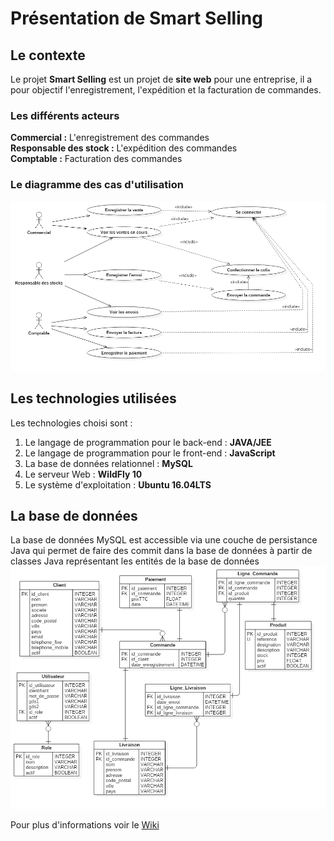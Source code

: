 # Présentation de Smart Selling

## Le contexte
Le projet **Smart Selling** est un projet de **site web** pour une entreprise, il a pour objectif l'enregistrement, l'expédition et la facturation de commandes.  

### Les différents acteurs
**Commercial :** L'enregistrement des commandes  
**Responsable des stock :** L'expédition des commandes  
**Comptable :** Facturation des commandes  

### Le diagramme des cas d'utilisation
![](https://github.com/MGuillaumeF/smart_selling/blob/master/UseCaseDiagram.png)

## Les technologies utilisées
Les technologies choisi sont : 
1. Le langage de programmation pour le back-end : **JAVA/JEE**
1. Le langage de programmation pour le front-end : **JavaScript**
1. La base de données relationnel : **MySQL**
1. Le serveur Web : **WildFly 10**
1. Le système d'exploitation : **Ubuntu 16.04LTS**

## La base de données
La base de données MySQL est accessible via une couche de persistance Java qui permet de faire des commit dans la base de données à partir de classes Java représentant les entités de la base de données
![](https://github.com/MGuillaumeF/smart_selling/blob/master/Database.png)

Pour plus d'informations voir le [Wiki](https://github.com/MGuillaumeF/smart_selling/wiki)
